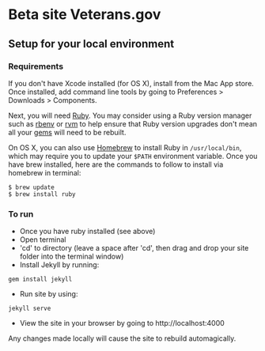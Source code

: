 # Beta site Veterans.gov

## Setup for your local environment

### Requirements

If you don't have Xcode installed (for OS X), install from the Mac App store. Once installed, add command line tools by going to Preferences > Downloads > Components.

Next, you will need [Ruby](https://www.ruby-lang.org). You may
consider using a Ruby version manager such as
[rbenv](https://github.com/sstephenson/rbenv) or [rvm](https://rvm.io/) to
help ensure that Ruby version upgrades don't mean all your
[gems](https://rubygems.org/) will need to be rebuilt.

On OS X, you can also use [Homebrew](http://brew.sh/) to install Ruby in
`/usr/local/bin`, which may require you to update your `$PATH` environment
variable. Once you have brew installed, here are the commands to follow to install via homebrew in terminal:

```shell
$ brew update
$ brew install ruby
```



### To run

- Once you have ruby installed (see above)
- Open terminal
- 'cd' to directory (leave a space after 'cd', then drag and drop your site folder into the terminal window)
- Install Jekyll by running:
```shell
gem install jekyll
```

- Run site by using:
```shell
jekyll serve
```
- View the site in your browser by going to http://localhost:4000

Any changes made locally will cause the site to rebuild automagically.

